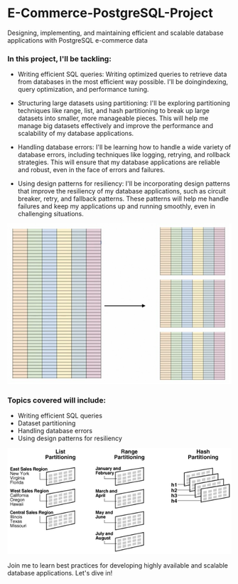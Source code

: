 # E-Commerce-PostgreSQL-Project
Designing, implementing, and maintaining efficient and scalable database applications with PostgreSQL e-commerce data

### In this project, I'll be tackling: 
- Writing efficient SQL queries: Writing optimized queries to retrieve data from databases in the most efficient way possible. I'll be doingindexing, query optimization, and performance tuning.

- Structuring large datasets using partitioning: I'll be exploring partitioning techniques like range, list, and hash partitioning to break up large datasets into smaller, more manageable pieces. This will help me manage big datasets effectively and improve the performance and scalability of my database applications.

- Handling database errors: I'll be learning how to handle a wide variety of database errors, including techniques like logging, retrying, and rollback strategies. This will ensure that my database applications are reliable and robust, even in the face of errors and failures.

- Using design patterns for resiliency: I'll be incorporating design patterns that improve the resiliency of my database applications, such as circuit breaker, retry, and fallback patterns. These patterns will help me handle failures and keep my applications up and running smoothly, even in challenging situations.

![Paritioning](https://github.com/MayCooper/E-Commerce-PostgreSQL-Project/blob/main/paritioning%202.png)

### Topics covered will include:

- Writing efficient SQL queries
- Dataset partitioning
- Handling database errors
- Using design patterns for resiliency

![Paritioning_2](https://github.com/MayCooper/E-Commerce-PostgreSQL-Project/blob/main/partitioning.gif)

Join me to learn best practices for developing highly available and scalable database applications. Let's dive in!
